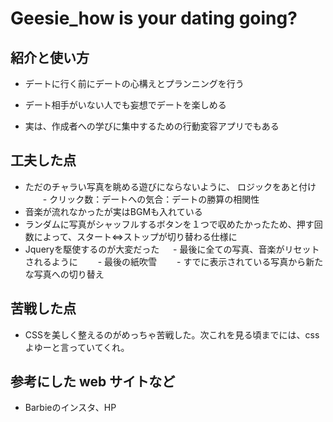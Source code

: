 # Geesie_how is your dating going?

## 紹介と使い方

  - デートに行く前にデートの心構えとプランニングを行う

  - デート相手がいない人でも妄想でデートを楽しめる

  - 実は、作成者への学びに集中するための行動変容アプリでもある

## 工夫した点

  - ただのチャラい写真を眺める遊びにならないように、
  ロジックをあと付け
  　　- クリック数：デートへの気合：デートの勝算の相関性
  - 音楽が流れなかったが実はBGMも入れている
  - ランダムに写真がシャッフルするボタンを１つで収めたかったため、押す回数によって、スタート⇔ストップが切り替わる仕様に
  - Jqueryを駆使するのが大変だった
  　  - 最後に全ての写真、音楽がリセットされるように
  　　- 最後の紙吹雪
  　　- すでに表示されている写真から新たな写真への切り替え

## 苦戦した点

  - CSSを美しく整えるのがめっちゃ苦戦した。次これを見る頃までには、cssよゆーと言っていてくれ。

## 参考にした web サイトなど

  - Barbieのインスタ、HP
  